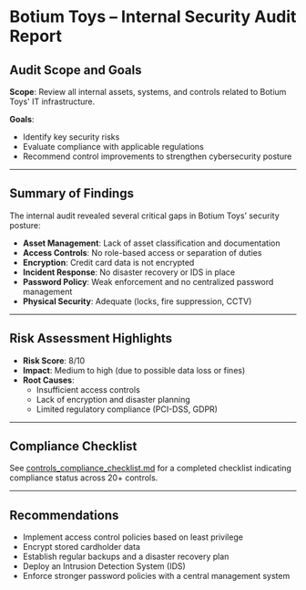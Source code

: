 # Botium Toys – Internal Security Audit Report

## Audit Scope and Goals

**Scope**: Review all internal assets, systems, and controls related to Botium Toys' IT infrastructure.

**Goals**:
- Identify key security risks
- Evaluate compliance with applicable regulations
- Recommend control improvements to strengthen cybersecurity posture

---

## Summary of Findings

The internal audit revealed several critical gaps in Botium Toys’ security posture:

- **Asset Management**: Lack of asset classification and documentation
- **Access Controls**: No role-based access or separation of duties
- **Encryption**: Credit card data is not encrypted
- **Incident Response**: No disaster recovery or IDS in place
- **Password Policy**: Weak enforcement and no centralized password management
- **Physical Security**: Adequate (locks, fire suppression, CCTV)

---

## Risk Assessment Highlights

- **Risk Score**: 8/10
- **Impact**: Medium to high (due to possible data loss or fines)
- **Root Causes**:
  - Insufficient access controls
  - Lack of encryption and disaster planning
  - Limited regulatory compliance (PCI-DSS, GDPR)

---

## Compliance Checklist

See [controls_compliance_checklist.md](./controls_compliance_checklist.md) for a completed checklist indicating compliance status across 20+ controls.

---

## Recommendations

- Implement access control policies based on least privilege
- Encrypt stored cardholder data
- Establish regular backups and a disaster recovery plan
- Deploy an Intrusion Detection System (IDS)
- Enforce stronger password policies with a central management system

